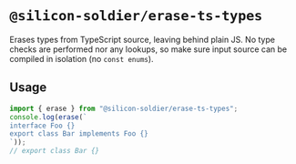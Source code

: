 # `@silicon-soldier/erase-ts-types`

Erases types from TypeScript source, leaving behind plain JS. No type checks are performed nor any lookups, so make sure input source can be compiled in isolation (no `const enums`).

## Usage

```js
import { erase } from "@silicon-soldier/erase-ts-types";
console.log(erase(`
interface Foo {}
export class Bar implements Foo {}
`));
// export class Bar {}
```
